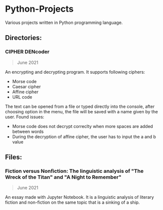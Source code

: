 # Python-Projects
Various projects written in Python programming language.

## Directories:

### CIPHER DENcoder
>June 2021

An encrypting and decrypting program. It supports following ciphers:
* Morse code
* Caesar cipher
* Affine cipher
* URL code

The text can be opened from a file or typed directly into the console, after choosing option in the menu, the file will be saved with a name given by the user.
Found issues:
* Morse code does not decrypt correclty when more spaces are added between words
* During the decryption of affine cipher, the user has to input the a and b value

## Files:
### Fiction versus Nonfiction: The linguistic analysis of "The Wreck of the Titan" and "A Night to Remember"
> June 2021

An essay made with Jupyter Notebook. It is a linguistic analysis of literary fiction and non-fiction on the same topic that is a sinking of a ship.
